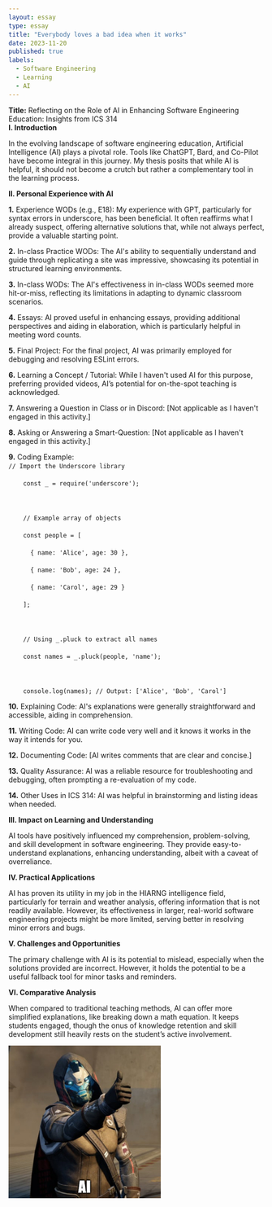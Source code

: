 ```yaml
---
layout: essay
type: essay
title: "Everybody loves a bad idea when it works"
date: 2023-11-20
published: true
labels:
  - Software Engineering
  - Learning
  - AI
---
```


<div>
  <b>Title:</b> Reflecting on the Role of AI in Enhancing Software Engineering Education: Insights from ICS 314
  <div>
    <b>I. Introduction</b>
    <p>In the evolving landscape of software engineering education, Artificial Intelligence (AI) plays a pivotal role. Tools like ChatGPT, Bard, and Co-Pilot have become integral in this journey. My thesis posits that while AI is helpful, it should not become a crutch but rather a complementary tool in the learning process.</p>
  </div>
  <div>
    <b>II. Personal Experience with AI</b>
    <p><b>1.</b> Experience WODs (e.g., E18): My experience with GPT, particularly for syntax errors in underscore, has been beneficial. It often reaffirms what I already suspect, offering alternative solutions that, while not always perfect, provide a valuable starting point.</p>
    <p><b>2.</b> In-class Practice WODs: The AI's ability to sequentially understand and guide through replicating a site was impressive, showcasing its potential in structured learning environments.</p>
    <p><b>3.</b> In-class WODs: The AI's effectiveness in in-class WODs seemed more hit-or-miss, reflecting its limitations in adapting to dynamic classroom scenarios.</p>
    <p><b>4.</b> Essays: AI proved useful in enhancing essays, providing additional perspectives and aiding in elaboration, which is particularly helpful in meeting word counts.</p>
    <p><b>5.</b> Final Project: For the final project, AI was primarily employed for debugging and resolving ESLint errors.</p>
    <p><b>6.</b> Learning a Concept / Tutorial: While I haven't used AI for this purpose, preferring provided videos, AI’s potential for on-the-spot teaching is acknowledged.</p>
    <p><b>7.</b> Answering a Question in Class or in Discord: [Not applicable as I haven't engaged in this activity.]</p>
    <p><b>8.</b> Asking or Answering a Smart-Question: [Not applicable as I haven't engaged in this activity.]</p>
    <p><b>9.</b> Coding Example:<br>
    <code>// Import the Underscore library<br>
    const _ = require('underscore');<br>
    <br>
    // Example array of objects<br>
    const people = [<br>
      { name: 'Alice', age: 30 },<br>
      { name: 'Bob', age: 24 },<br>
      { name: 'Carol', age: 29 }<br>
    ];<br>
    <br>
    // Using _.pluck to extract all names<br>
    const names = _.pluck(people, 'name');<br>
    <br>
    console.log(names); // Output: ['Alice', 'Bob', 'Carol']</code></p>
    <p><b>10.</b> Explaining Code: AI's explanations were generally straightforward and accessible, aiding in comprehension.</p>
    <p><b>11.</b> Writing Code: AI can write code very well and it knows it works in the way it intends for you.</p>
    <p><b>12.</b> Documenting Code: [AI writes comments that are clear and concise.]</p>
    <p><b>13.</b> Quality Assurance: AI was a reliable resource for troubleshooting and debugging, often prompting a re-evaluation of my code.</p>
    <p><b>14.</b> Other Uses in ICS 314: AI was helpful in brainstorming and listing ideas when needed.</p>
</div>

  <div>
    <b>III. Impact on Learning and Understanding</b>
    <p>AI tools have positively influenced my comprehension, problem-solving, and skill development in software engineering. They provide easy-to-understand explanations, enhancing understanding, albeit with a caveat of overreliance.</p>
  </div>
  <div>
    <b>IV. Practical Applications</b>
    <p>AI has proven its utility in my job in the HIARNG intelligence field, particularly for terrain and weather analysis, offering information that is not readily available. However, its effectiveness in larger, real-world software engineering projects might be more limited, serving better in resolving minor errors and bugs.</p>
  </div>
  <div>
    <b>V. Challenges and Opportunities</b>
    <p>The primary challenge with AI is its potential to mislead, especially when the solutions provided are incorrect. However, it holds the potential to be a useful fallback tool for minor tasks and reminders.</p>
  </div>
  <div>
    <b>VI. Comparative Analysis</b>
    <p>When compared to traditional teaching methods, AI can offer more simplified explanations, like breaking down a math equation. It keeps students engaged, though the onus of knowledge retention and skill development still heavily rests on the student’s active involvement.</p>
  

<div class="text-center p-4">
  <img width="300px" src="../img/cayAI.PNG" class="img-thumbnail" >
</div>

